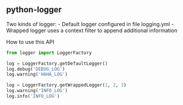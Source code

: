 ## python-logger

Two kinds of logger:
    - Default logger configured in file logging.yml
    - Wrapped logger uses a context filter to append additional information

How to use this API

```python
from logger import LoggerFactory

log = LoggerFactory.getDefaultLogger()
log.debug('DEBUG_LOG')
log.warning('HAHA_LOG')

log = LoggerFactory.getWrappedLogger(1, 2, 3)
log.warning('INFO_LOG')
log.info('INFO_LOG')
```